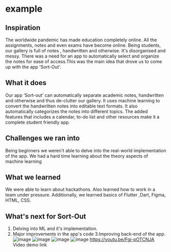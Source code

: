 # example
## Inspiration
The worldwide pandemic has made education completely online.  All the assignments, notes and even exams have become online.  Being students, our gallery is full of  notes , handwritten and otherwise. It's  disorganised and messy. There was a need for an app to automatically select and organize the notes for ease of access.This was the main idea that drove us to come up with the app 'Sort-Out'.
## What it does
Our app ‘Sort-out’ can automatically separate academic notes, handwritten and otherwise and thus  de-clutter our gallery. It uses machine learning to convert the handwritten notes into editable text formats. It also automatically  categorizes the notes into different topics. The added features that includes a calendar, to-do list and other resources make it a complete student friendly app.
## Challenges we ran into
Being beginners we weren't able to delve into the real-world implementation of the app. We had a hard time learning about the theory aspects of machine learning
## What we learned
We were able to learn about hackathons. Also learned how to work in a team under pressure. Additionally, we learned basics of Flutter ,Dart, Figma, HTML, CSS.
## What's next for Sort-Out
1. Delving into ML and it's implementation.
2. Major improvements in the app's code
3.Improving back-end of the app.
![image](https://user-images.githubusercontent.com/83901287/123526449-a0521e80-d6f5-11eb-8c76-11cdb543f897.png)
![image](https://user-images.githubusercontent.com/83901287/123526471-caa3dc00-d6f5-11eb-8d82-60a34a0043bc.png)
![image](https://user-images.githubusercontent.com/83901287/123526481-d55e7100-d6f5-11eb-9e0d-7a9a3bda7e49.png)
![image](https://user-images.githubusercontent.com/83901287/123526492-e7401400-d6f5-11eb-8287-87f9fb66dc2b.png)
https://youtu.be/Fgj-pOTCNJA
Video demo link

